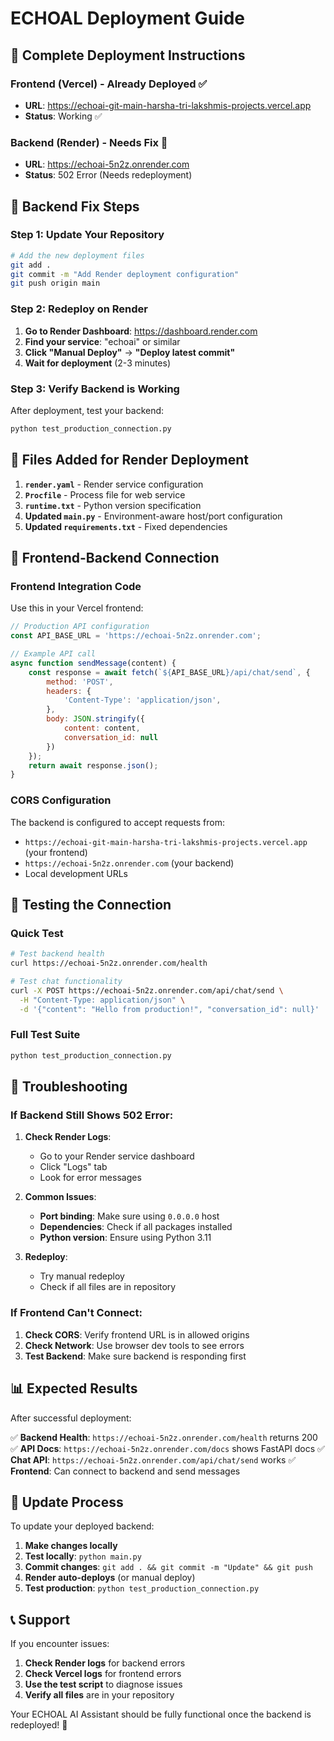 # ECHOAL Deployment Guide

## 🚀 **Complete Deployment Instructions**

### **Frontend (Vercel) - Already Deployed ✅**
- **URL**: https://echoai-git-main-harsha-tri-lakshmis-projects.vercel.app
- **Status**: Working ✅

### **Backend (Render) - Needs Fix 🔧**
- **URL**: https://echoai-5n2z.onrender.com
- **Status**: 502 Error (Needs redeployment)

## 🔧 **Backend Fix Steps**

### **Step 1: Update Your Repository**
```bash
# Add the new deployment files
git add .
git commit -m "Add Render deployment configuration"
git push origin main
```

### **Step 2: Redeploy on Render**

1. **Go to Render Dashboard**: https://dashboard.render.com
2. **Find your service**: "echoai" or similar
3. **Click "Manual Deploy"** → **"Deploy latest commit"**
4. **Wait for deployment** (2-3 minutes)

### **Step 3: Verify Backend is Working**

After deployment, test your backend:
```bash
python test_production_connection.py
```

## 📁 **Files Added for Render Deployment**

1. **`render.yaml`** - Render service configuration
2. **`Procfile`** - Process file for web service
3. **`runtime.txt`** - Python version specification
4. **Updated `main.py`** - Environment-aware host/port configuration
5. **Updated `requirements.txt`** - Fixed dependencies

## 🔗 **Frontend-Backend Connection**

### **Frontend Integration Code**
Use this in your Vercel frontend:

```javascript
// Production API configuration
const API_BASE_URL = 'https://echoai-5n2z.onrender.com';

// Example API call
async function sendMessage(content) {
    const response = await fetch(`${API_BASE_URL}/api/chat/send`, {
        method: 'POST',
        headers: {
            'Content-Type': 'application/json',
        },
        body: JSON.stringify({
            content: content,
            conversation_id: null
        })
    });
    return await response.json();
}
```

### **CORS Configuration**
The backend is configured to accept requests from:
- `https://echoai-git-main-harsha-tri-lakshmis-projects.vercel.app` (your frontend)
- `https://echoai-5n2z.onrender.com` (your backend)
- Local development URLs

## 🧪 **Testing the Connection**

### **Quick Test**
```bash
# Test backend health
curl https://echoai-5n2z.onrender.com/health

# Test chat functionality
curl -X POST https://echoai-5n2z.onrender.com/api/chat/send \
  -H "Content-Type: application/json" \
  -d '{"content": "Hello from production!", "conversation_id": null}'
```

### **Full Test Suite**
```bash
python test_production_connection.py
```

## 🚨 **Troubleshooting**

### **If Backend Still Shows 502 Error:**

1. **Check Render Logs**:
   - Go to your Render service dashboard
   - Click "Logs" tab
   - Look for error messages

2. **Common Issues**:
   - **Port binding**: Make sure using `0.0.0.0` host
   - **Dependencies**: Check if all packages installed
   - **Python version**: Ensure using Python 3.11

3. **Redeploy**:
   - Try manual redeploy
   - Check if all files are in repository

### **If Frontend Can't Connect:**

1. **Check CORS**: Verify frontend URL is in allowed origins
2. **Check Network**: Use browser dev tools to see errors
3. **Test Backend**: Make sure backend is responding first

## 📊 **Expected Results**

After successful deployment:

✅ **Backend Health**: `https://echoai-5n2z.onrender.com/health` returns 200
✅ **API Docs**: `https://echoai-5n2z.onrender.com/docs` shows FastAPI docs
✅ **Chat API**: `https://echoai-5n2z.onrender.com/api/chat/send` works
✅ **Frontend**: Can connect to backend and send messages

## 🔄 **Update Process**

To update your deployed backend:

1. **Make changes locally**
2. **Test locally**: `python main.py`
3. **Commit changes**: `git add . && git commit -m "Update" && git push`
4. **Render auto-deploys** (or manual deploy)
5. **Test production**: `python test_production_connection.py`

## 📞 **Support**

If you encounter issues:

1. **Check Render logs** for backend errors
2. **Check Vercel logs** for frontend errors
3. **Use the test script** to diagnose issues
4. **Verify all files** are in your repository

Your ECHOAL AI Assistant should be fully functional once the backend is redeployed! 🎉
